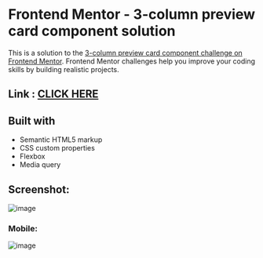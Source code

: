 # Frontend Mentor - 3-column preview card component solution

This is a solution to the [3-column preview card component challenge on Frontend Mentor](https://www.frontendmentor.io/challenges/3column-preview-card-component-pH92eAR2-). Frontend Mentor challenges help you improve your coding skills by building realistic projects. 

## Link : [CLICK HERE](https://srjuchenko.github.io/3-column-preview-card-component/)

## Built with

- Semantic HTML5 markup
- CSS custom properties
- Flexbox
- Media query

## Screenshot:
![image](https://user-images.githubusercontent.com/76474133/200297212-67af3fea-ca93-42b9-a644-8ac6a2b62c8e.png)

### Mobile:
![image](https://user-images.githubusercontent.com/76474133/200298717-f4179433-b32b-48a8-9b7b-30f4514254fa.png)

